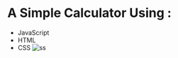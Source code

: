 # A Simple Calculator Using :
* JavaScript
* HTML
* CSS
![ss](https://drive.google.com/file/d/1V3stvlLS1JlGMe4NisBDjT78o1veAtHq/view)
